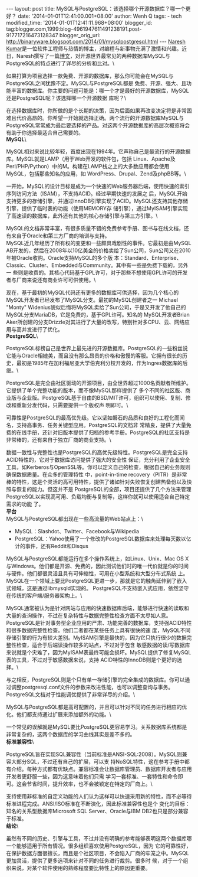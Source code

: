 --- layout: post title:
MySQL与PostgreSQL：该选择哪个开源数据库？哪一个更好？ date:
'2014-01-01T12:41:00.001+08:00' author: Wenh Q tags: - tech
modified\_time: '2014-01-01T12:41:11.968+08:00' blogger\_id:
tag:blogger.com,1999:blog-4961947611491238191.post-917717216473128347
blogger\_orig\_url:
http://binaryware.blogspot.com/2014/01/mysqlpostgresql.html --- [Naresh
Kumar](http://theprofessionalspoint.blogspot.in/p/technologies-delphi-2010-and-xe2.html)是一位软件工程师与热情的博主，对编程与新事物充满了激情和兴趣。近日，Naresh撰写了一篇[博文](http://theprofessionalspoint.blogspot.in/2013/12/mysql-vs-postgresql-which-open-source.html)，对开源世界最常见的两种数据库MySQL与PostgreSQL的特点进行了详尽的分析和比对。\

如果打算为项目选择一款免费、开源的数据库，那么你可能会在MySQL与PostgreSQL之间犹豫不定。MySQL与PostgreSQL都是
免费、开源、强大、且功能丰富的数据库。你主要的问题可能是：哪一个才是最好的开源数据库，MySQL还是PostgreSQL呢？该选择哪一个开源数据
库呢？\

在选择数据库时，你所做的是个长期的决策，因为后面如果再改变决定将是非常困难且代价高昂的。你希望一开始就选择正确。两个流行的开源数据库MySQL与PostgreSQL常常成为最后要选择的产品。对这两个开源数据库的高层次概览将会有助于你选择最适合自己需要的。\
 **MySQL**\

MySQL相对来说比较年轻，首度出现在1994年。它声称自己是最流行的开源数据库。MySQL就是LAMP（用于Web开发的软件包，包括
Linux、Apache及Perl/PHP/Python）中的M。构建在LAMP栈之上的大多数应用都会使用MySQL，包括那些知名的应用，如
WordPress、Drupal、Zend及phpBB等。\

一开始，MySQL的设计目标是成为一个快速的Web服务器后端，使用快速的索引序列访问方法（ISAM），不支持ACID。经过早期快速的发展之
后，MySQL开始支持更多的存储引擎，并通过InnoDB引擎实现了ACID。MySQL还支持其他存储引擎，提供了临时表的功能（使用MEMORY存
储引擎），通过MyISAM引擎实现了高速读的数据库，此外还有其他的核心存储引擎与第三方引擎。\

MySQL的文档非常丰富，有很多质量不错的免费参考手册、图书与在线文档，还有来自于Oracle和第三方厂商的培训与支持。\
 MySQL近几年经历了所有权的变更和一些颇具戏剧性的事件。它最初是由MySQL
AB开发的，然后在2008年以10亿美金的价格卖给了Sun公司，Sun公司又在2010年被Oracle收购。Oracle支持MySQL的多个版
本：Standard、Enterprise、Classic、Cluster、Embedded与Community。其中有一些是免费下载的，另外一
些则是收费的。其核心代码基于GPL许可，对于那些不想使用GPL许可的开发者与厂商来说还有商业许可可供使用。\

现在，基于最初的MySQL代码还有更多的数据库可供选择，因为几个核心的MySQL开发者已经发布了MySQL分支。最初的MySQL创建者之一
Michael "Monty"
Widenius貌似后悔将MySQL卖给了Sun公司，于是又开发了他自己的MySQL分支MariaDB，它是免费的，基于GPL许可。知名的
MySQL开发者Brian
Aker所创建的分支Drizzle对其进行了大量的改写，特别针对多CPU、云、网络应用与高并发进行了优化。\
 **PostgreSQL**\

PostgreSQL标榜自己是世界上最先进的开源数据库。PostgreSQL的一些粉丝说它能与Oracle相媲美，而且没有那么昂贵的价格和傲慢的客服。它拥有很长的历史，最初是1985年在加利福尼亚大学伯克利分校开发的，作为Ingres数据库的后继。\

PostgreSQL是完全由社区驱动的开源项目，由全世界超过1000名贡献者所维护。它提供了单个完整功能的版本，而不像MySQL那样提供了
多个不同的社区版、商业版与企业版。PostgreSQL基于自由的BSD/MIT许可，组织可以使用、复制、修改和重新分发代码，只需要提供一个版权声
明即可。\

可靠性是PostgreSQL的最高优先级。它以坚如磐石的品质和良好的工程化而闻名，支持高事务、任务关键型应用。PostgreSQL的文档非
常精良，提供了大量免费的在线手册，还针对旧版本提供了归档的参考手册。PostgreSQL的社区支持是非常棒的，还有来自于独立厂商的商业支持。\

数据一致性与完整性也是PostgreSQL的高优先级特性。PostgreSQL是完全支持ACID特性的，它对于数据库访问提供了强大的安全性
保证，充分利用了企业安全工具，如Kerberos与OpenSSL等。你可以定义自己的检查，根据自己的业务规则确保数据质量。在众多的管理特性
中，point-in-time
recovery（PITR）是非常棒的特性，这是个灵活的高可用特性，提供了诸如针对失败恢复创建热备份以及快照与恢复的能力。但这并不是
PostgreSQL的全部，项目还提供了几个方法来管理PostgreSQL以实现高可用、负载均衡与复制等，这样你就可以使用适合自己特定需求的功能
了。\
 **平台**\
 MySQL与PostgreSQL都出现在一些高流量的Web站点上：\

-   MySQL：Slashdot、Twitter、Facebook与Wikipedia
-   PostgreSQL：Yahoo使用了一个修改的PostgreSQL数据库来处理每天数以亿计的事件，还有Reddit和Disqus

MySQL与PostgreSQL都能运行在多个操作系统上，如Linux、Unix、Mac OS
X与Windows。他们都是开源、免费的，因此测试他们时的唯一代价就是你的时间与硬件。他们都很灵活且具有可伸缩性，可用在小型系统和大型分布式系统
上。MySQL在一个领域上要比PostgreSQL更进一步，那就是它的触角延伸到了嵌入式领域，这是通过libmysqld实现的。
PostgreSQL不支持嵌入式应用，依然坚守在传统的客户端/服务器架构上。\

MySQL通常被认为是针对网站与应用的快速数据库后端，能够进行快速的读取和大量的查询操作，不过在复杂特性与数据完整性检查方面不太尽如人意。
PostgreSQL是针对事务型企业应用的严肃、功能完善的数据库，支持强ACID特性和很多数据完整性检查。他们二者都在某些任务上具有很快的速
度，MySQL不同存储引擎的行为有较大差别。MyISAM引擎是最快的，因为它只执行很少的数据完整性检查，适合于后端读操作较多的站点，不过对于包含
敏感数据的读/写数据库来说就是个灾难了，因为MyISAM表最终可能会损坏。MySQL提供了修复MySQL表的工具，不过对于敏感数据来说，支持
ACID特性的InnoDB则是个更好的选择。\

与之相反，PostgreSQL则是个只有单一存储引擎的完全集成的数据库。你可以通过调整postgresql.conf文件的参数来改进性能，也可以调整查询与事务。PostgreSQL文档对于性能调优提供了非常详尽的介绍。\

MySQL与PostgreSQL都是高可配置的，并且可以针对不同的任务进行相应的优化。他们都支持通过扩展来添加额外的功能。\

一个常见的误解就是MySQL要比PostgreSQL更容易学习。关系数据库系统都是非常复杂的，这两个数据库的学习曲线其实是差不多的。\
 **标准兼容性**\

PostgreSQL旨在实现SQL兼容性（当前标准是ANSI-SQL:2008）。MySQL则兼容大部分SQL，不过还有自己的扩展，可以支
持NoSQL特性，这在参考手册中都有介绍。每种方式都有优缺点。兼容标准会让数据库管理员、数据库开发者与应用开发者更舒服一些，因为这意味着他们只需
学习一套标准、一套特性和命令即可。这会节省时间，提升效率，也不会被锁定在特定的厂商上。\

支持使用非标准的自定义功能的人们认为这样可以快速采用新的特性，而不必等待标准进程完成。ANSI/ISO标准在不断演化，因此标准兼容性也是个
变化的目标：知名的关系型数据库Microsoft SQL Server、Oracle与IBM
DB2也只是部分兼容于标准。\
 **结论**\

虽然有不同的历史、引擎与工具，不过并没有明确的参考能够表明这两个数据库哪一个能够适用于所有情况。很多组织喜欢使用PostgreSQL，因为
它的可靠性好，在保护数据方面很擅长，而且是个社区项目，不会陷入厂商的牢笼之中。MySQL更加灵活，提供了更多选项来针对不同的任务进行裁剪。很多时
候，对于一个组织来说，对某个软件使用的熟练程度要比特性上的原因更重要。
